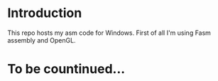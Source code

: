 # Introduction
This repo hosts my asm code for Windows. First of all I'm using Fasm assembly and OpenGL.
# To be countinued...